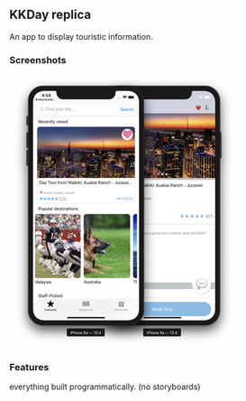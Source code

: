 ## KKDay replica
An app to display touristic information. 
### Screenshots
![image](/kkDayScreenShots.png)
### Features

everything built programmatically. (no storyboards)




